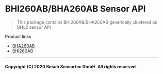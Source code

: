 # BHI260AB/BHA260AB Sensor API

> This package contains BHI260AB/BHA260AB generically clustered as BHy2 sensor API

Product links
- [BHA260AB](https://www.bosch-sensortec.com/products/smart-sensors/bha260ab.html)
- [BHI260AB](https://www.bosch-sensortec.com/products/smart-sensors/bhi260ab.html)

---
#### Copyright (C) 2020 Bosch Sensortec GmbH. All rights reserved

